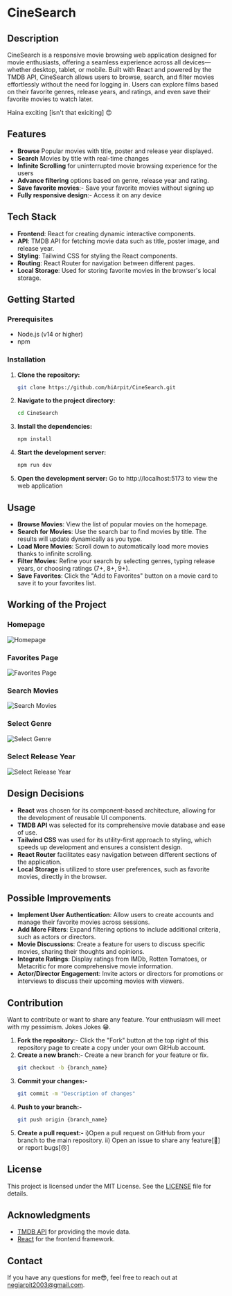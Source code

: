 
# CineSearch
## Description
CineSearch is a responsive movie browsing web application designed for movie enthusiasts, offering a seamless experience across all devices—whether desktop, tablet, or mobile. Built with React and powered by the TMDB API, CineSearch allows users to browse, search, and filter movies effortlessly without the need for logging in. Users can explore films based on their favorite genres, release years, and ratings, and even save their favorite movies to watch later.

Haina exciting [isn't that exiciting] 😍

## Features
- **Browse** Popular movies with title, poster and release year displayed.
- **Search** Movies by title with real-time changes
- **Infinite Scrolling** for uninterrupted movie browsing experience for the users
- **Advance filtering** options based on genre, release year and rating.
- **Save favorite movies**:- Save your favorite movies without signing up
- **Fully responsive design**:- Access it on any device

## Tech Stack
- **Frontend**: React for creating dynamic interactive components.
- **API**: TMDB API for fetching movie data such as title, poster image, and release year.
- **Styling**: Tailwind CSS for styling the React components.
- **Routing**: React Router for navigation between different pages.
- **Local Storage**: Used for storing favorite movies in the browser's local storage.

## Getting Started
### Prerequisites
- Node.js (v14 or higher)
- npm

### Installation
1. **Clone the repository:**
   ```bash
   git clone https://github.com/hiArpit/CineSearch.git

2. **Navigate to the project directory:**
    ```bash
    cd CineSearch

3. **Install the dependencies:**
    ```bash
    npm install

4. **Start the development server:**
    ```bash
    npm run dev

5. **Open the development server:**
Go to http://localhost:5173 to view the web application

## Usage
- **Browse Movies**: View the list of popular movies on the homepage.
- **Search for Movies**: Use the search bar to find movies by title. The results will update dynamically as you type.
- **Load More Movies**: Scroll down to automatically load more movies thanks to infinite scrolling.
- **Filter Movies**: Refine your search by selecting genres, typing release years, or choosing ratings (7+, 8+, 9+).
- **Save Favorites**: Click the "Add to Favorites" button on a movie card to save it to your favorites list.

## Working of the Project

### Homepage
![Homepage](./Screenshots/working-1.png)

### Favorites Page
![Favorites Page](./Screenshots/working-2.png)

### Search Movies
![Search Movies](./Screenshots/working-5.png)

### Select Genre
![Select Genre](./Screenshots/working-3.png)

### Select Release Year
![Select Release Year](./Screenshots/working-4.png)

## Design Decisions
- **React** was chosen for its component-based architecture, allowing for the development of reusable UI components.
- **TMDB API** was selected for its comprehensive movie database and ease of use.
- **Tailwind CSS** was used for its utility-first approach to styling, which speeds up development and ensures a consistent design.
- **React Router** facilitates easy navigation between different sections of the application.
- **Local Storage** is utilized to store user preferences, such as favorite movies, directly in the browser.

## Possible Improvements
- **Implement User Authentication**: Allow users to create accounts and manage their favorite movies across sessions.
- **Add More Filters**: Expand filtering options to include additional criteria, such as actors or directors.
- **Movie Discussions**: Create a feature for users to discuss specific movies, sharing their thoughts and opinions.
- **Integrate Ratings**: Display ratings from IMDb, Rotten Tomatoes, or Metacritic for more comprehensive movie information.
- **Actor/Director Engagement**: Invite actors or directors for promotions or interviews to discuss their upcoming movies with viewers.

## Contribution
Want to contribute or want to share any feature. Your enthusiasm will meet with my pessimism. Jokes Jokes 😁. 
1. **Fork the repository**:- Click the "Fork" button at the top right of this repository page to create a copy under your own GitHub account.
2. **Create a new branch**:- Create a new branch for your feature or fix.
    ```bash
    git checkout -b {branch_name}
3. **Commit your changes:-**
    ```bash
    git commit -m "Description of changes"
4. **Push to your branch:-**
    ```bash
    git push origin {branch_name}
5. **Create a pull request:-** 
i)Open a pull request on GitHub from your branch to the main repository. 
ii) Open an issue to share any feature[🎁] or report bugs[😢]


## License
This project is licensed under the MIT License. See the [LICENSE](./LICENSE) file for details.

## Acknowledgments
- [TMDB API](https://www.themoviedb.org/documentation/api) for providing the movie data.
- [React](https://reactjs.org/) for the frontend framework.

## Contact
If you have any questions for me😎, feel free to reach out at [negiarpit2003@gmail.com](mailto:negiarpit2003@gmail.com).
